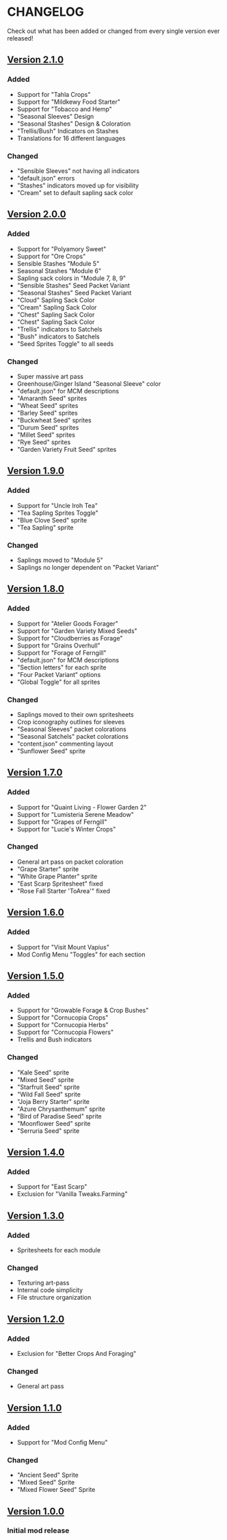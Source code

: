 # CHANGELOG

Check out what has been added or changed from every single version ever released!

## [Version 2.1.0](https://github.com/7eventy7/Standardized-Seed-Sprites/releases/tag/v2.1.0)
### Added
- Support for "Tahla Crops"
- Support for "Mildkewy Food Starter"
- Support for "Tobacco and Hemp"
- "Seasonal Sleeves" Design
- "Seasonal Stashes" Design & Coloration
- "Trellis/Bush" Indicators on Stashes
- Translations for 16 different languages

### Changed
- "Sensible Sleeves" not having all indicators
- "default.json" errors
- "Stashes" indicators moved up for visibility
- "Cream" set to default sapling sack color

## [Version 2.0.0](https://github.com/7eventy7/Standardized-Seed-Sprites/releases/tag/v2.0.0)
### Added
- Support for "Polyamory Sweet"
- Support for "Ore Crops"
- Sensible Stashes "Module 5"
- Seasonal Stashes "Module 6"
- Sapling sack colors in "Module 7, 8, 9"
- "Sensible Stashes" Seed Packet Variant
- "Seasonal Stashes" Seed Packet Variant
- "Cloud" Sapling Sack Color
- "Cream" Sapling Sack Color
- "Chest" Sapling Sack Color
- "Chest" Sapling Sack Color
- "Trellis" indicators to Satchels
- "Bush" indicators to Satchels
- "Seed Sprites Toggle" to all seeds

### Changed
- Super massive art pass
- Greenhouse/Ginger Island "Seasonal Sleeve" color
- "default.json" for MCM descriptions
- "Amaranth Seed" sprites
- "Wheat Seed" sprites
- "Barley Seed" sprites
- "Buckwheat Seed" sprites
- "Durum Seed" sprites
- "Millet Seed" sprites
- "Rye Seed" sprites
- "Garden Variety Fruit Seed" sprites

## [Version 1.9.0](https://github.com/7eventy7/Standardized-Seed-Sprites/releases/tag/v1.9.0)
### Added
- Support for "Uncle Iroh Tea"
- "Tea Sapling Sprites Toggle"
- "Blue Clove Seed" sprite
- "Tea Sapling" sprite

### Changed
- Saplings moved to "Module 5"
- Saplings no longer dependent on "Packet Variant"

## [Version 1.8.0](https://github.com/7eventy7/Standardized-Seed-Sprites/releases/tag/v1.8.0)
### Added
- Support for "Atelier Goods Forager"
- Support for "Garden Variety Mixed Seeds"
- Support for "Cloudberries as Forage"
- Support for "Grains Overhull"
- Support for "Forage of Ferngill"
- "default.json" for MCM descriptions
- "Section letters" for each sprite
- "Four Packet Variant" options
- "Global Toggle" for all sprites

### Changed
- Saplings moved to their own spritesheets
- Crop iconography outlines for sleeves
- "Seasonal Sleeves" packet colorations
- "Seasonal Satchels" packet colorations
- "content.json" commenting layout
- "Sunflower Seed" sprite

## [Version 1.7.0](https://github.com/7eventy7/Standardized-Seed-Sprites/releases/tag/v1.7.0)
### Added
- Support for "Quaint Living - Flower Garden 2"
- Support for "Lumisteria Serene Meadow"
- Support for "Grapes of Ferngill"
- Support for "Lucie's Winter Crops"

### Changed
- General art pass on packet coloration
- "Grape Starter" sprite
- "White Grape Planter" sprite
- "East Scarp Spritesheet" fixed
- "Rose Fall Starter 'ToArea'" fixed

## [Version 1.6.0](https://github.com/7eventy7/Standardized-Seed-Sprites/releases/tag/v1.6.0)
### Added
- Support for "Visit Mount Vapius"
- Mod Config Menu "Toggles" for each section

## [Version 1.5.0](https://github.com/7eventy7/Standardized-Seed-Sprites/releases/tag/v1.5.0)
### Added
- Support for "Growable Forage & Crop Bushes"
- Support for "Cornucopia Crops"
- Support for "Cornucopia Herbs"
- Support for "Cornucopia Flowers"
- Trellis and Bush indicators

### Changed
- "Kale Seed" sprite
- "Mixed Seed" sprite
- "Starfruit Seed" sprite
- "Wild Fall Seed" sprite
- "Joja Berry Starter" sprite
- "Azure Chrysanthemum" sprite
- "Bird of Paradise Seed" sprite
- "Moonflower Seed" sprite
- "Serruria Seed" sprite

## [Version 1.4.0](https://github.com/7eventy7/Standardized-Seed-Sprites/releases/tag/v1.4.0)
### Added
- Support for "East Scarp"
- Exclusion for "Vanilla Tweaks.Farming"

## [Version 1.3.0](https://github.com/7eventy7/Standardized-Seed-Sprites/releases/tag/v1.3.0)
### Added
- Spritesheets for each module

### Changed
- Texturing art-pass
- Internal code simplicity
- File structure organization

## [Version 1.2.0](https://github.com/7eventy7/Standardized-Seed-Sprites/releases/tag/v1.2.0)
### Added
- Exclusion for "Better Crops And Foraging"

### Changed
- General art pass

## [Version 1.1.0](https://github.com/7eventy7/Standardized-Seed-Sprites/releases/tag/v1.1.0)
### Added
- Support for "Mod Config Menu"

### Changed
- "Ancient Seed" Sprite
- "Mixed Seed" Sprite
- "Mixed Flower Seed" Sprite

## [Version 1.0.0](https://github.com/7eventy7/Standardized-Seed-Sprites/releases/tag/v1.0.0)
### Initial mod release

